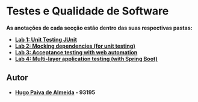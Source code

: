 # Testes e Qualidade de Software

**As anotações de cada secção estão dentro das suas respectivas pastas:**

-   [**Lab 1: Unit Testing JUnit**](./lab1) 
-   [**Lab 2: Mocking dependencies (for unit testing)**](./lab2) 
-   [**Lab 3: Acceptance testing with web automation**](./lab3) 
-   [**Lab 4: Multi-layer application testing (with Spring Boot)**](./lab4) 



## Autor

 - **[Hugo Paiva de Almeida](https://github.com/hugofpaiva) - 93195**
